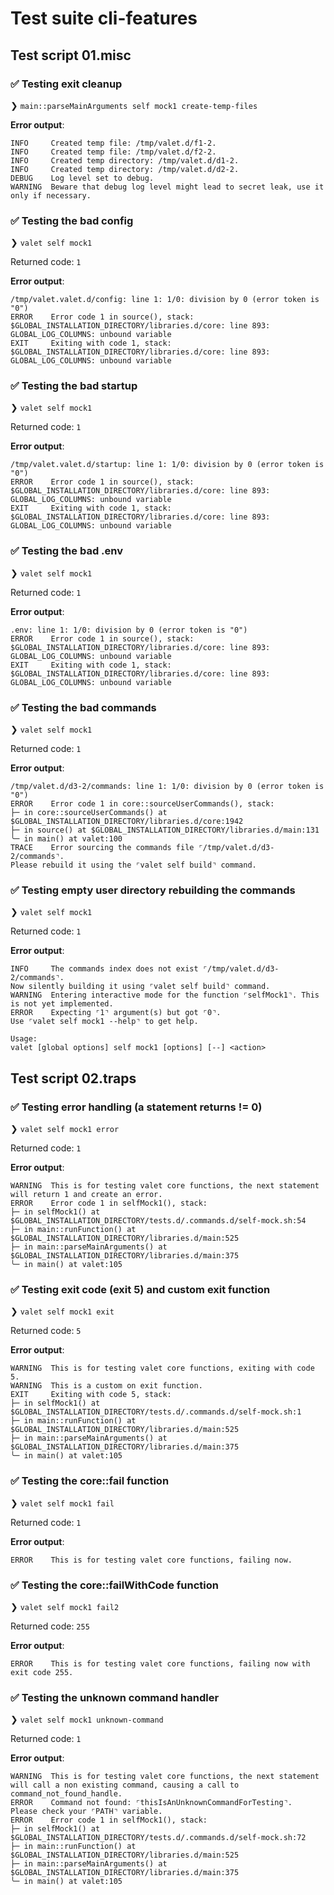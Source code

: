 # Test suite cli-features

## Test script 01.misc

### ✅ Testing exit cleanup

❯ `main::parseMainArguments self mock1 create-temp-files`

**Error output**:

```text
INFO     Created temp file: /tmp/valet.d/f1-2.
INFO     Created temp file: /tmp/valet.d/f2-2.
INFO     Created temp directory: /tmp/valet.d/d1-2.
INFO     Created temp directory: /tmp/valet.d/d2-2.
DEBUG    Log level set to debug.
WARNING  Beware that debug log level might lead to secret leak, use it only if necessary.
```

### ✅ Testing the bad config

❯ `valet self mock1`

Returned code: `1`

**Error output**:

```text
/tmp/valet.valet.d/config: line 1: 1/0: division by 0 (error token is "0")
ERROR    Error code 1 in source(), stack:
$GLOBAL_INSTALLATION_DIRECTORY/libraries.d/core: line 893: GLOBAL_LOG_COLUMNS: unbound variable
EXIT     Exiting with code 1, stack:
$GLOBAL_INSTALLATION_DIRECTORY/libraries.d/core: line 893: GLOBAL_LOG_COLUMNS: unbound variable
```

### ✅ Testing the bad startup

❯ `valet self mock1`

Returned code: `1`

**Error output**:

```text
/tmp/valet.valet.d/startup: line 1: 1/0: division by 0 (error token is "0")
ERROR    Error code 1 in source(), stack:
$GLOBAL_INSTALLATION_DIRECTORY/libraries.d/core: line 893: GLOBAL_LOG_COLUMNS: unbound variable
EXIT     Exiting with code 1, stack:
$GLOBAL_INSTALLATION_DIRECTORY/libraries.d/core: line 893: GLOBAL_LOG_COLUMNS: unbound variable
```

### ✅ Testing the bad .env

❯ `valet self mock1`

Returned code: `1`

**Error output**:

```text
.env: line 1: 1/0: division by 0 (error token is "0")
ERROR    Error code 1 in source(), stack:
$GLOBAL_INSTALLATION_DIRECTORY/libraries.d/core: line 893: GLOBAL_LOG_COLUMNS: unbound variable
EXIT     Exiting with code 1, stack:
$GLOBAL_INSTALLATION_DIRECTORY/libraries.d/core: line 893: GLOBAL_LOG_COLUMNS: unbound variable
```

### ✅ Testing the bad commands

❯ `valet self mock1`

Returned code: `1`

**Error output**:

```text
/tmp/valet.d/d3-2/commands: line 1: 1/0: division by 0 (error token is "0")
ERROR    Error code 1 in core::sourceUserCommands(), stack:
├─ in core::sourceUserCommands() at $GLOBAL_INSTALLATION_DIRECTORY/libraries.d/core:1942
├─ in source() at $GLOBAL_INSTALLATION_DIRECTORY/libraries.d/main:131
╰─ in main() at valet:100
TRACE    Error sourcing the commands file ⌜/tmp/valet.d/d3-2/commands⌝.
Please rebuild it using the ⌜valet self build⌝ command.
```

### ✅ Testing empty user directory rebuilding the commands

❯ `valet self mock1`

Returned code: `1`

**Error output**:

```text
INFO     The commands index does not exist ⌜/tmp/valet.d/d3-2/commands⌝.
Now silently building it using ⌜valet self build⌝ command.
WARNING  Entering interactive mode for the function ⌜selfMock1⌝. This is not yet implemented.
ERROR    Expecting ⌜1⌝ argument(s) but got ⌜0⌝.
Use ⌜valet self mock1 --help⌝ to get help.

Usage:
valet [global options] self mock1 [options] [--] <action>
```

## Test script 02.traps

### ✅ Testing error handling (a statement returns != 0)

❯ `valet self mock1 error`

Returned code: `1`

**Error output**:

```text
WARNING  This is for testing valet core functions, the next statement will return 1 and create an error.
ERROR    Error code 1 in selfMock1(), stack:
├─ in selfMock1() at $GLOBAL_INSTALLATION_DIRECTORY/tests.d/.commands.d/self-mock.sh:54
├─ in main::runFunction() at $GLOBAL_INSTALLATION_DIRECTORY/libraries.d/main:525
├─ in main::parseMainArguments() at $GLOBAL_INSTALLATION_DIRECTORY/libraries.d/main:375
╰─ in main() at valet:105
```

### ✅ Testing exit code (exit 5) and custom exit function

❯ `valet self mock1 exit`

Returned code: `5`

**Error output**:

```text
WARNING  This is for testing valet core functions, exiting with code 5.
WARNING  This is a custom on exit function.
EXIT     Exiting with code 5, stack:
├─ in selfMock1() at $GLOBAL_INSTALLATION_DIRECTORY/tests.d/.commands.d/self-mock.sh:1
├─ in main::runFunction() at $GLOBAL_INSTALLATION_DIRECTORY/libraries.d/main:525
├─ in main::parseMainArguments() at $GLOBAL_INSTALLATION_DIRECTORY/libraries.d/main:375
╰─ in main() at valet:105
```

### ✅ Testing the core::fail function

❯ `valet self mock1 fail`

Returned code: `1`

**Error output**:

```text
ERROR    This is for testing valet core functions, failing now.
```

### ✅ Testing the core::failWithCode function

❯ `valet self mock1 fail2`

Returned code: `255`

**Error output**:

```text
ERROR    This is for testing valet core functions, failing now with exit code 255.
```

### ✅ Testing the unknown command handler

❯ `valet self mock1 unknown-command`

Returned code: `1`

**Error output**:

```text
WARNING  This is for testing valet core functions, the next statement will call a non existing command, causing a call to command_not_found_handle.
ERROR    Command not found: ⌜thisIsAnUnknownCommandForTesting⌝.
Please check your ⌜PATH⌝ variable.
ERROR    Error code 1 in selfMock1(), stack:
├─ in selfMock1() at $GLOBAL_INSTALLATION_DIRECTORY/tests.d/.commands.d/self-mock.sh:72
├─ in main::runFunction() at $GLOBAL_INSTALLATION_DIRECTORY/libraries.d/main:525
├─ in main::parseMainArguments() at $GLOBAL_INSTALLATION_DIRECTORY/libraries.d/main:375
╰─ in main() at valet:105
```

